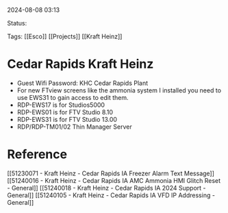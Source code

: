 
2024-08-08 03:13

Status:

Tags: 
[[Esco]]
[[Projects]]
[[Kraft Heinz]]

# Cedar Rapids Kraft Heinz

- Guest Wifi Password:  KHC Cedar Rapids Plant
- For new FTview screens like the ammonia system I installed  you need to use EWS31 to gain access to edit them.
- RDP-EWS17 is for Studios5000
- RDP-EWS01 is for FTV Studio 8.10
- RDP-EWS31 is for FTV Studio 13.00
- RDP/RDP-TM01/02 Thin Manager Server

# Reference

[[51230071 - Kraft Heinz - Cedar Rapids IA Freezer Alarm Text Message]]
[[51240016 - Kraft Heinz - Cedar Rapids IA AMC Ammonia HMI Glitch Reset - General]]
[[51240018 - Kraft Heinz - Cedar Rapids IA 2024 Support - General]]
[[51240105 - Kraft Heinz - Cedar Rapids IA VFD IP Addressing - General]]